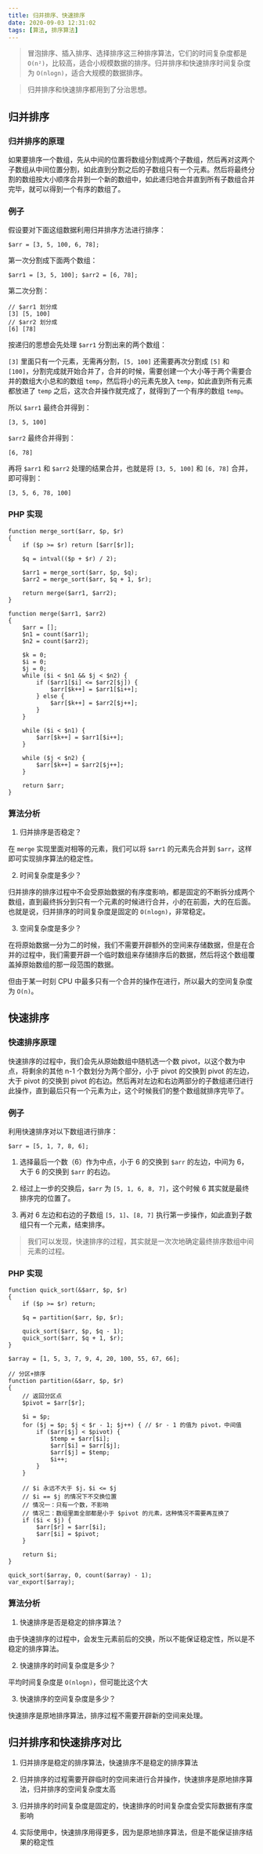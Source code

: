 ```yaml
---
title: 归并排序、快速排序
date: 2020-09-03 12:31:02
tags: [算法, 排序算法]
---
```


> 冒泡排序、插入排序、选择排序这三种排序算法，它们的时间复杂度都是 `O(n²)`，比较高，适合小规模数据的排序。归并排序和快速排序时间复杂度为 `O(nlogn)`，适合大规模的数据排序。

> 归并排序和快速排序都用到了分治思想。

## 归并排序

### 归并排序的原理

如果要排序一个数组，先从中间的位置将数组分割成两个子数组，然后再对这两个子数组从中间位置分割，如此直到分割之后的子数组只有一个元素。然后将最终分割的数组按大小顺序合并到一个新的数组中，如此递归地合并直到所有子数组合并完毕，就可以得到一个有序的数组了。

### 例子

假设要对下面这组数据利用归并排序方法进行排序：

```
$arr = [3, 5, 100, 6, 78];
```

第一次分割成下面两个数组：

```
$arr1 = [3, 5, 100]; $arr2 = [6, 78];
```

第二次分割：

```
// $arr1 划分成
[3] [5, 100]
// $arr2 划分成
[6] [78]
```

按递归的思想会先处理 `$arr1` 分割出来的两个数组：

`[3]` 里面只有一个元素，无需再分割，`[5, 100]` 还需要再次分割成 `[5]` 和 `[100]`，分割完成就开始合并了，合并的时候，需要创建一个大小等于两个需要合并的数组大小总和的数组 `temp`，然后将小的元素先放入 `temp`，如此直到所有元素都放进了 `temp` 之后，这次合并操作就完成了，就得到了一个有序的数组 `temp`。

所以 `$arr1` 最终合并得到：

```
[3, 5, 100]
```

`$arr2` 最终合并得到：

```
[6, 78]
```

再将 `$arr1` 和 `$arr2` 处理的结果合并，也就是将 `[3, 5, 100]` 和 `[6, 78]` 合并，即可得到：

```
[3, 5, 6, 78, 100]
```

### PHP 实现

```
function merge_sort($arr, $p, $r)
{
    if ($p >= $r) return [$arr[$r]];

    $q = intval(($p + $r) / 2);

    $arr1 = merge_sort($arr, $p, $q);
    $arr2 = merge_sort($arr, $q + 1, $r);

    return merge($arr1, $arr2);
}

function merge($arr1, $arr2)
{
    $arr = [];
    $n1 = count($arr1);
    $n2 = count($arr2);

    $k = 0;
    $i = 0;
    $j = 0;
    while ($i < $n1 && $j < $n2) {
        if ($arr1[$i] <= $arr2[$j]) {
            $arr[$k++] = $arr1[$i++];
        } else {
            $arr[$k++] = $arr2[$j++];
        }
    }

    while ($i < $n1) {
        $arr[$k++] = $arr1[$i++];
    }

    while ($j < $n2) {
        $arr[$k++] = $arr2[$j++];
    }

    return $arr;
}
```


### 算法分析

1. 归并排序是否稳定？

在 `merge` 实现里面对相等的元素，我们可以将 `$arr1` 的元素先合并到 `$arr`，这样即可实现排序算法的稳定性。

2. 时间复杂度是多少？

归并排序的排序过程中不会受原始数据的有序度影响，都是固定的不断拆分成两个数组，直到最终拆分到只有一个元素的时候进行合并，小的在前面，大的在后面。也就是说，归并排序的时间复杂度是固定的 `O(nlogn)`，非常稳定。

3. 空间复杂度是多少？

在将原始数据一分为二的时候，我们不需要开辟额外的空间来存储数据，但是在合并的过程中，我们需要开辟一个临时数组来存储排序后的数据，然后将这个数组覆盖掉原始数组的那一段范围的数据。

但由于某一时刻 CPU 中最多只有一个合并的操作在进行，所以最大的空间复杂度为 `O(n)`。



## 快速排序


### 快速排序原理

快速排序的过程中，我们会先从原始数组中随机选一个数 pivot，以这个数为中点，将剩余的其他 n-1 个数划分为两个部分，小于 pivot 的交换到 pivot 的左边，大于 pivot 的交换到 pivot 的右边。然后再对左边和右边两部分的子数组递归进行此操作，直到最后只有一个元素为止，这个时候我们的整个数组就排序完毕了。


### 例子

利用快速排序对以下数组进行排序：

```
$arr = [5, 1, 7, 8, 6];
```

1. 选择最后一个数（6）作为中点，小于 6 的交换到 `$arr` 的左边，中间为 6，大于 6 的交换到 `$arr` 的右边。

2. 经过上一步的交换后，`$arr` 为 `[5, 1, 6, 8, 7]`，这个时候 6 其实就是最终排序完的位置了。

3. 再对 6 左边和右边的子数组 `[5, 1]`、`[8, 7]` 执行第一步操作，如此直到子数组只有一个元素，结束排序。

> 我们可以发现，快速排序的过程，其实就是一次次地确定最终排序数组中间元素的过程。


### PHP 实现

```
function quick_sort(&$arr, $p, $r)
{
    if ($p >= $r) return;

    $q = partition($arr, $p, $r);

    quick_sort($arr, $p, $q - 1);
    quick_sort($arr, $q + 1, $r);
}

$array = [1, 5, 3, 7, 9, 4, 20, 100, 55, 67, 66];

// 分区+排序
function partition(&$arr, $p, $r)
{
    // 返回分区点
    $pivot = $arr[$r];

    $i = $p;
    for ($j = $p; $j < $r - 1; $j++) { // $r - 1 的值为 pivot，中间值
        if ($arr[$j] < $pivot) {
            $temp = $arr[$i];
            $arr[$i] = $arr[$j];
            $arr[$j] = $temp;
            $i++;
        }
    }

    // $i 永远不大于 $j，$i <= $j
    // $i == $j 的情况下不交换位置
    // 情况一：只有一个数，不影响
    // 情况二：数组里面全部都是小于 $pivot 的元素，这种情况不需要再互换了
    if ($i < $j) {
        $arr[$r] = $arr[$i];
        $arr[$i] = $pivot;
    }

    return $i;
}

quick_sort($array, 0, count($array) - 1);
var_export($array);
```

### 算法分析

1. 快速排序是否是稳定的排序算法？

由于快速排序的过程中，会发生元素前后的交换，所以不能保证稳定性，所以是不稳定的排序算法。

2. 快速排序的时间复杂度是多少？

平均时间复杂度是 `O(nlogn)`，但可能比这个大

3. 快速排序的空间复杂度是多少？

快速排序是原地排序算法，排序过程不需要开辟新的空间来处理。


## 归并排序和快速排序对比

1. 归并排序是稳定的排序算法，快速排序不是稳定的排序算法

2. 归并排序的过程需要开辟临时的空间来进行合并操作，快速排序是原地排序算法，归并排序的空间复杂度太高

3. 归并排序的时间复杂度是固定的，快速排序的时间复杂度会受实际数据有序度影响

4. 实际使用中，快速排序用得更多，因为是原地排序算法，但是不能保证排序结果的稳定性
